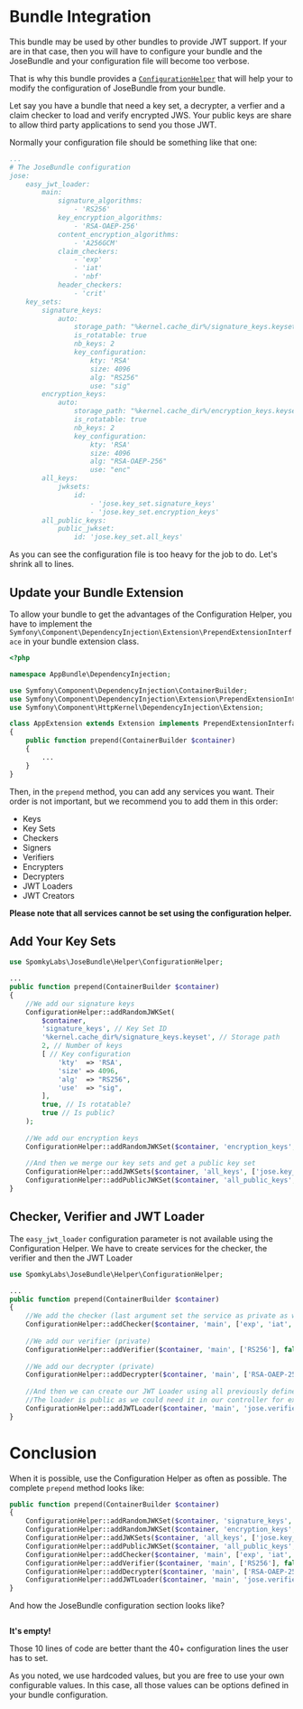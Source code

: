 # Bundle Integration

This bundle may be used by other bundles to provide JWT support.
If your are in that case, then you will have to configure your bundle and the JoseBundle and your configuration file will become too verbose.

That is why this bundle provides a [`ConfigurationHelper`](../../Helper/ConfigurationHelper.php) that will help your to modify the configuration of JoseBundle from your bundle.

Let say you have a bundle that need a key set, a decrypter, a verfier and a claim checker to load and verify encrypted JWS.
Your public keys are share to allow third party applications to send you those JWT.

Normally your configuration file should be something like that one:

```yml
...
# The JoseBundle configuration
jose:
    easy_jwt_loader:
        main:
            signature_algorithms:
                - 'RS256'
            key_encryption_algorithms:
                - 'RSA-OAEP-256'
            content_encryption_algorithms:
                - 'A256GCM'
            claim_checkers:
                - 'exp'
                - 'iat'
                - 'nbf'
            header_checkers:
                - 'crit'
    key_sets:
        signature_keys:
            auto:
                storage_path: "%kernel.cache_dir%/signature_keys.keyset"
                is_rotatable: true
                nb_keys: 2
                key_configuration:
                    kty: 'RSA'
                    size: 4096
                    alg: "RS256"
                    use: "sig"
        encryption_keys:
            auto:
                storage_path: "%kernel.cache_dir%/encryption_keys.keyset"
                is_rotatable: true
                nb_keys: 2
                key_configuration:
                    kty: 'RSA'
                    size: 4096
                    alg: "RSA-OAEP-256"
                    use: "enc"
        all_keys:
            jwksets:
                id:
                    - 'jose.key_set.signature_keys'
                    - 'jose.key_set.encryption_keys'
        all_public_keys:
            public_jwkset:
                id: 'jose.key_set.all_keys'
```

As you can see the configuration file is too heavy for the job to do.
Let's shrink all to lines.

## Update your Bundle Extension

To allow your bundle to get the advantages of the Configuration Helper, you have to implement the `Symfony\Component\DependencyInjection\Extension\PrependExtensionInterface` in your bundle extension class.

```php
<?php

namespace AppBundle\DependencyInjection;

use Symfony\Component\DependencyInjection\ContainerBuilder;
use Symfony\Component\DependencyInjection\Extension\PrependExtensionInterface;
use Symfony\Component\HttpKernel\DependencyInjection\Extension;

class AppExtension extends Extension implements PrependExtensionInterface
{
    public function prepend(ContainerBuilder $container)
    {
        ...
    }
}
```

Then, in the `prepend` method, you can add any services you want. Their order is not important, but we recommend you to add them in this order:
- Keys
- Key Sets
- Checkers
- Signers
- Verifiers
- Encrypters
- Decrypters
- JWT Loaders
- JWT Creators

**Please note that all services cannot be set using the configuration helper.**

## Add Your Key Sets

```php
use SpomkyLabs\JoseBundle\Helper\ConfigurationHelper;

...
public function prepend(ContainerBuilder $container)
{
    //We add our signature keys
    ConfigurationHelper::addRandomJWKSet(
        $container,
        'signature_keys', // Key Set ID
        '%kernel.cache_dir%/signature_keys.keyset', // Storage path
        2, // Number of keys
        [ // Key configuration
            'kty'  => 'RSA',
            'size' => 4096,
            'alg'  => "RS256",
            'use'  => "sig",
        ],
        true, // Is rotatable?
        true // Is public?
    );
    
    //We add our encryption keys
    ConfigurationHelper::addRandomJWKSet($container, 'encryption_keys', '%kernel.cache_dir%/encryption_keys.keyset', 2, ['kty'  => 'RSA', 'size' => 4096, 'alg'  => "RSA-OAEP-256", 'use'  => "enc"], true, true);
    
    //And then we merge our key sets and get a public key set
    ConfigurationHelper::addJWKSets($container, 'all_keys', ['jose.key_set.signature_keys', 'jose.key_set.encryption_keys']);
    ConfigurationHelper::addPublicJWKSet($container, 'all_public_keys', 'jose.key_set.all_keys');
}
```

## Checker, Verifier and JWT Loader

The `easy_jwt_loader` configuration parameter is not available using the Configuration Helper.
We have to create services for the checker, the verifier and then the JWT Loader

```php
use SpomkyLabs\JoseBundle\Helper\ConfigurationHelper;

...
public function prepend(ContainerBuilder $container)
{
    //We add the checker (last argument set the service as private as we should not use it directly).
    ConfigurationHelper::addChecker($container, 'main', ['exp', 'iat', 'nbf'], ['crit'], false);
    
    //We add our verifier (private)
    ConfigurationHelper::addVerifier($container, 'main', ['RS256'], false);
    
    //We add our decrypter (private)
    ConfigurationHelper::addDecrypter($container, 'main', ['RSA-OAEP-256'], ['A256GCM'], ['DEF'], false);
    
    //And then we can create our JWT Loader using all previously defined services.
    //The loader is public as we could need it in our controller for example
    ConfigurationHelper::addJWTLoader($container, 'main', 'jose.verifier.main', 'jose.checker.main', 'jose.decrypter.main');
}
```

# Conclusion

When it is possible, use the Configuration Helper as often as possible. The complete `prepend` method looks like:

```php
public function prepend(ContainerBuilder $container)
{
    ConfigurationHelper::addRandomJWKSet($container, 'signature_keys', '%kernel.cache_dir%/signature_keys.keyset', 2, ['kty'  => 'RSA', 'size' => 4096, 'alg'  => "RS256", 'use'  => "sig"], true, true);
    ConfigurationHelper::addRandomJWKSet($container, 'encryption_keys', '%kernel.cache_dir%/encryption_keys.keyset', 2, ['kty'  => 'RSA', 'size' => 4096, 'alg'  => "RSA-OAEP-256", 'use'  => "enc"], true, true);
    ConfigurationHelper::addJWKSets($container, 'all_keys', ['jose.key_set.signature_keys', 'jose.key_set.encryption_keys']);
    ConfigurationHelper::addPublicJWKSet($container, 'all_public_keys', 'jose.key_set.all_keys');
    ConfigurationHelper::addChecker($container, 'main', ['exp', 'iat', 'nbf'], ['crit'], false);
    ConfigurationHelper::addVerifier($container, 'main', ['RS256'], false);
    ConfigurationHelper::addDecrypter($container, 'main', ['RSA-OAEP-256'], ['A256GCM'], ['DEF'], false);
    ConfigurationHelper::addJWTLoader($container, 'main', 'jose.verifier.main', 'jose.checker.main', 'jose.decrypter.main');
}
```

And how the JoseBundle configuration section looks like?

```yml
```

**It's empty!**

Those 10 lines of code are better thant the 40+ configuration lines the user has to set.

As you noted, we use hardcoded values, but you are free to use your own configurable values. In this case, all those values can be options defined in your bundle configuration.
